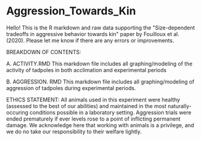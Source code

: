 # Aggression_Towards_Kin

Hello! This is the R markdown and raw data supporting the "Size-dependent tradeoffs in aggressive behavior towards kin" paper by Fouilloux et al. (2020). 
Please let me know if there are any errors or improvements. 

BREAKDOWN OF CONTENTS:

A. ACTIVITY.RMD
   This markdown file includes all graphing/modeling of the activity of tadpoles in both acclimation and experimental periods
   
B. AGGRESSION. RMD
   This markdown file includes all graphing/modeling of aggression of tadpoles during experimental periods.
   
ETHICS STATEMENT:
All animals used in this experiment were healthy (assessed to the best of our abilities) and maintained in the most naturally-occuring conditions possible in a laboratory setting. Aggression trials were ended prematurely if ever levels rose to a point of inflicting permanent damage. We acknowledge here that working with animals is a privilege, and we do no take our responsibility to their welfare lightly. 
